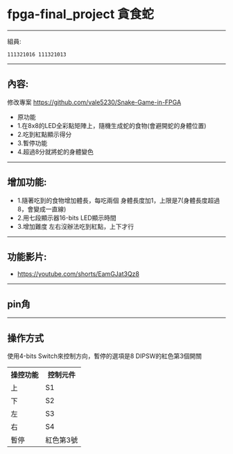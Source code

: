# fpga-final_project 貪食蛇
- - -
組員:
```
111321016 111321013
```
- - -
## 內容:
修改專案 https://github.com/vale5230/Snake-Game-in-FPGA
* 原功能
* 1.在8x8的LED全彩點矩陣上，隨機生成蛇的食物(會避開蛇的身體位置)
* 2.吃到紅點顯示得分
* 3.暫停功能 
* 4.超過8分就將蛇的身體變色 
- - -
## 增加功能:
* 1.隨著吃到的食物增加體長，每吃兩個 身體長度加1，上限是7(身體長度超過8，會變成一直線)
* 2.用七段顯示器16-bits LED顯示時間
* 3.增加難度 左右沒辦法吃到紅點，上下才行
- - -
## 功能影片:
* https://youtube.com/shorts/EamGJat3Qz8
- - -
## pin角

- - -
## 操作方式
使用4-bits Switch來控制方向，暫停的選項是8 DIPSW的紅色第3個開關
<table>
  <tr>
    <th>操控功能</th>
    <th>控制元件</th>
  </tr>
  <tr>
    <td>上</td>
    <td>S1</td>
  </tr>
  <tr>
    <td>下</td>
    <td>S2</td>
  </tr>
  <tr>
    <td>左</td>
    <td>S3</td>
  </tr>
  <tr>
    <td>右</td>
    <td>S4</td>
  </tr>
  <tr>
    <td>暫停</td>
    <td>紅色第3號</td>
  </tr>
</table>

